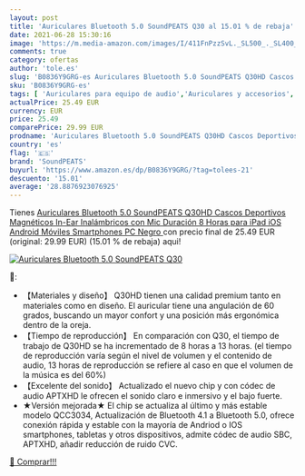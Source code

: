 ```yaml
---
layout: post
title: 'Auriculares Bluetooth 5.0 SoundPEATS Q30 al 15.01 % de rebaja'
date: 2021-06-28 15:30:16
image: 'https://m.media-amazon.com/images/I/411FnPzzSvL._SL500_._SL400_.jpg'
comments: true
category: ofertas
author: 'tole.es'
slug: 'B0836Y9GRG-es Auriculares Bluetooth 5.0 SoundPEATS Q30HD Cascos...'
sku: 'B0836Y9GRG-es'
tags: [ 'Auriculares para equipo de audio','Auriculares y accesorios','Electrónica','ipad','soundpeats', ]
actualPrice: 25.49 EUR
currency: EUR
price: 25.49
comparePrice: 29.99 EUR
prodname: 'Auriculares Bluetooth 5.0 SoundPEATS Q30HD Cascos Deportivos Magnéticos In-Ear Inalámbricos con Mic  Duración 8 Horas para iPad  iOS Android Móviles Smartphones PC  Negro '
country: 'es'
flag: '🇪🇸'
brand: 'SoundPEATS'
buyurl: 'https://www.amazon.es/dp/B0836Y9GRG/?tag=tolees-21'
descuento: '15.01'
average: '28.8876923076925'
---
```


Tienes [Auriculares Bluetooth 5.0 SoundPEATS Q30HD Cascos Deportivos Magnéticos In-Ear Inalámbricos con Mic  Duración 8 Horas para iPad  iOS Android Móviles Smartphones PC  Negro ](https://www.amazon.es/dp/B0836Y9GRG/?tag=tolees-21) con precio final de  25.49 EUR (original: 29.99 EUR) (15.01 %  de rebaja) aqui!

[![Auriculares Bluetooth 5.0 SoundPEATS Q30](https://m.media-amazon.com/images/I/411FnPzzSvL._SL500_._SL400_.jpg)](https://www.amazon.es/dp/B0836Y9GRG/?tag=tolees-21)

🔎:

- 【Materiales y diseño】 Q30HD tienen una calidad premium tanto en materiales como en diseño. El auricular tiene una angulación de 60 grados, buscando un mayor confort y una posición más ergonómica dentro de la oreja.
- 【Tiempo de reproducción】 En comparación con Q30, el tiempo de trabajo de Q30HD se ha incrementado de 8 horas a 13 horas. (el tiempo de reproducción varía según el nivel de volumen y el contenido de audio, 13 horas de reproducción se refiere al caso en que el volumen de la música es del 60%)
- 【Excelente del sonido】 Actualizado el nuevo chip y con códec de audio APTXHD le ofrecen el sonido claro e inmersivo y el bajo fuerte.
- ★Versión mejorada★ El chip se actualiza al último y más estable modelo QCC3034, Actualización de Bluetooth 4.1 a Bluetooth 5.0, ofrece conexión rápida y estable con la mayoría de Andriod o IOS smartphones, tabletas y otros dispositivos, admite códec de audio SBC, APTXHD, añadir reducción de ruido CVC.

[🛒 Comprar!!!](https://www.amazon.es/dp/B0836Y9GRG/?tag=tolees-21)
